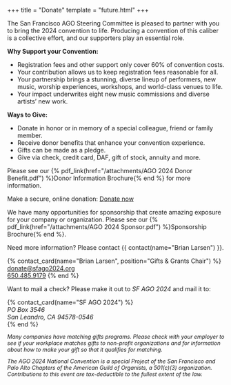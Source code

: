 +++
title = "Donate"
template = "future.html"
+++

The San Francisco AGO Steering Committee is pleased to partner with you to bring
the 2024 convention to life. Producing a convention of this caliber is a
collective effort, and our supporters play an essential role.

**Why Support your Convention:**

<div class="close">

* Registration fees and other support only cover 60% of convention costs.
* Your contribution allows us to keep registration fees reasonable for all.
* Your partnership brings a stunning, diverse lineup of performers, new music, worship experiences, workshops, and world-class venues to life.
* Your impact underwrites eight new music commissions and diverse artists’ new work.

</div>

**Ways to Give:**

<div class="close">

* Donate in honor or in memory of a special colleague, friend or family member.
* Receive donor benefits that enhance your convention experience.
* Gifts can be made as a pledge.
* Give via check, credit card, DAF, gift of stock, annuity and more.

</div>

Please see our
{% pdf_link(href="/attachments/AGO 2024 Donor Benefit.pdf") %}Donor Information Brochure{% end %}</a>
for more information.

<p class="no-justify">
Make a secure, online donation:
<a class="fancy-button" href="https://secure.lglforms.com/form_engine/s/eeqTdDjnVWroSixHUABwOA" rel="external">Donate now</a>
</p>

We have many opportunities for sponsorship that create amazing exposure for your company or
organization. Please see our
{% pdf_link(href="/attachments/AGO 2024 Sponsor.pdf") %}Sponsorship Brochure{% end %}</a>.

<p class="no-justify">
Need more information? Please contact {{ contact(name="Brian Larsen") }}.
</p>
{% contact_card(name="Brian Larsen", position="Gifts & Grants Chair") %}
<a href="mailto:donate@sfago2024.org">donate@sfago2024.org</a><br>
<a href="tel:+16504859179">650.485.9179</a>
{% end %}

<p class="no-justify">
Want to mail a check? Please make it out to <em>SF AGO 2024</em> and mail it to:
</p>
{% contact_card(name="SF AGO 2024") %}
<address>
PO Box 3546<br>
San Leandro, CA 94578-0546
</address>
{% end %}

<p style="font-size: 0.9em; font-style: italic">
Many companies have matching gifts programs. Please check with your employer to see if your
workplace matches gifts to non-profit organizations and for information about how to make your gift
so that it qualifies for matching.
</p>

<p style="font-size: 0.9em; font-style: italic">
The AGO 2024 National Convention is a special Project of the San Francisco and
Palo Alto Chapters of the American Guild of Organists, a 501(c)(3) organization.
Contributions to this event are tax-deductible to the fullest extent of the law.
</p>
